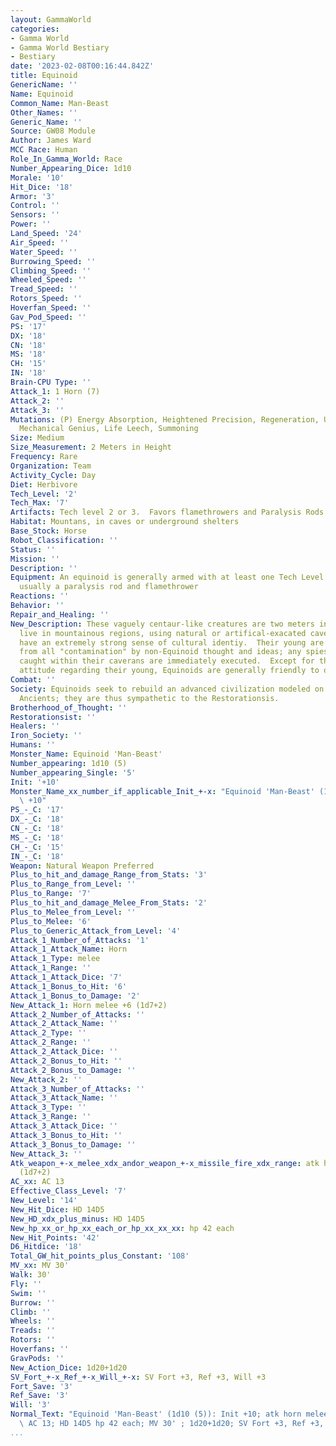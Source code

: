 ```yaml
---
layout: GammaWorld
categories:
- Gamma World
- Gamma World Bestiary
- Bestiary
date: '2023-02-08T00:16:44.842Z'
title: Equinoid
GenericName: ''
Name: Equinoid
Common_Name: Man-Beast
Other_Names: ''
Generic_Name: ''
Source: GW08 Module
Author: James Ward
MCC Race: Human
Role_In_Gamma_World: Race
Number_Appearing_Dice: 1d10
Morale: '10'
Hit_Dice: '18'
Armor: '3'
Control: ''
Sensors: ''
Power: ''
Land_Speed: '24'
Air_Speed: ''
Water_Speed: ''
Burrowing_Speed: ''
Climbing_Speed: ''
Wheeled_Speed: ''
Tread_Speed: ''
Rotors_Speed: ''
Hoverfan_Speed: ''
Gav_Pod_Speed: ''
PS: '17'
DX: '18'
CN: '18'
MS: '18'
CH: '15'
IN: '18'
Brain-CPU Type: ''
Attack_1: 1 Horn (7)
Attack_2: ''
Attack_3: ''
Mutations: (P) Energy Absorption, Heightened Precision, Regeneration, Ultravision(M)
  Mechanical Genius, Life Leech, Summoning
Size: Medium
Size_Measurement: 2 Meters in Height
Frequency: Rare
Organization: Team
Activity_Cycle: Day
Diet: Herbivore
Tech_Level: '2'
Tech_Max: '7'
Artifacts: Tech level 2 or 3.  Favors flamethrowers and Paralysis Rods
Habitat: Mountans, in caves or underground shelters
Base_Stock: Horse
Robot_Classification: ''
Status: ''
Mission: ''
Description: ''
Equipment: An equinoid is generally armed with at least one Tech Level 3 or 4 weapon,
  usually a paralysis rod and flamethrower
Reactions: ''
Behavior: ''
Repair_and_Healing: ''
New_Description: These vaguely centaur-like creatures are two meters in height and
  live in mountainous regions, using natural or artifical-exacated caverns for shelter.  Equinoids
  have an extremely strong sense of cultural identiy.  Their young are kept isolated
  from all "contamination" by non-Equinoid thought and ideas; any spies or inflitrators
  caught within their caverans are immediately executed.  Except for this protectionists
  attitude regarding their young, Equinoids are generally friendly to other races.
Combat: ''
Society: Equinoids seek to rebuild an advanced civilization modeled on that of the
  Ancients; they are thus sympathetic to the Restorationsis.
Brotherhood_of_Thought: ''
Restorationsist: ''
Healers: ''
Iron_Society: ''
Humans: ''
Monster_Name: Equinoid 'Man-Beast'
Number_appearing: 1d10 (5)
Number_appearing_Single: '5'
Init: '+10'
Monster_Name_xx_number_if_applicable_Init_+-x: "Equinoid 'Man-Beast' (1d10 (5)): Init\
  \ +10"
PS_-_C: '17'
DX_-_C: '18'
CN_-_C: '18'
MS_-_C: '18'
CH_-_C: '15'
IN_-_C: '18'
Weapon: Natural Weapon Preferred
Plus_to_hit_and_damage_Range_from_Stats: '3'
Plus_to_Range_from_Level: ''
Plus_to_Range: '7'
Plus_to_hit_and_damage_Melee_From_Stats: '2'
Plus_to_Melee_from_Level: ''
Plus_to_Melee: '6'
Plus_to_Generic_Attack_from_Level: '4'
Attack_1_Number_of_Attacks: '1'
Attack_1_Attack_Name: Horn
Attack_1_Type: melee
Attack_1_Range: ''
Attack_1_Attack_Dice: '7'
Attack_1_Bonus_to_Hit: '6'
Attack_1_Bonus_to_Damage: '2'
New_Attack_1: Horn melee +6 (1d7+2)
Attack_2_Number_of_Attacks: ''
Attack_2_Attack_Name: ''
Attack_2_Type: ''
Attack_2_Range: ''
Attack_2_Attack_Dice: ''
Attack_2_Bonus_to_Hit: ''
Attack_2_Bonus_to_Damage: ''
New_Attack_2: ''
Attack_3_Number_of_Attacks: ''
Attack_3_Attack_Name: ''
Attack_3_Type: ''
Attack_3_Range: ''
Attack_3_Attack_Dice: ''
Attack_3_Bonus_to_Hit: ''
Attack_3_Bonus_to_Damage: ''
New_Attack_3: ''
Atk_weapon_+-x_melee_xdx_andor_weapon_+-x_missile_fire_xdx_range: atk horn melee +6
  (1d7+2)
AC_xx: AC 13
Effective_Class_Level: '7'
New_Level: '14'
New_Hit_Dice: HD 14D5
New_HD_xdx_plus_minus: HD 14D5
New_hp_xx_or_hp_xx_each_or_hp_xx_xx_xx: hp 42 each
New_Hit_Points: '42'
D6_Hitdice: '18'
Total_GW_hit_points_plus_Constant: '108'
MV_xx: MV 30'
Walk: 30'
Fly: ''
Swim: ''
Burrow: ''
Climb: ''
Wheels: ''
Treads: ''
Rotors: ''
Hoverfans: ''
GravPods: ''
New_Action_Dice: 1d20+1d20
SV_Fort_+-x_Ref_+-x_Will_+-x: SV Fort +3, Ref +3, Will +3
Fort_Save: '3'
Ref_Save: '3'
Will: '3'
Normal_Text: "Equinoid 'Man-Beast' (1d10 (5)): Init +10; atk horn melee +6 (1d7+2);\
  \ AC 13; HD 14D5 hp 42 each; MV 30' ; 1d20+1d20; SV Fort +3, Ref +3, Will +3"
...
```

